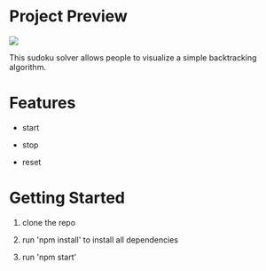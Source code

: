 # Project Preview
![](https://media2.giphy.com/media/pny4FrpjB0LPQJ3zvT/giphy.gif)

This sudoku solver allows people to visualize a simple backtracking algorithm.

# Features

- start

- stop

- reset

# Getting Started

1. clone the repo

2. run 'npm install' to install all dependencies

3. run 'npm start'
